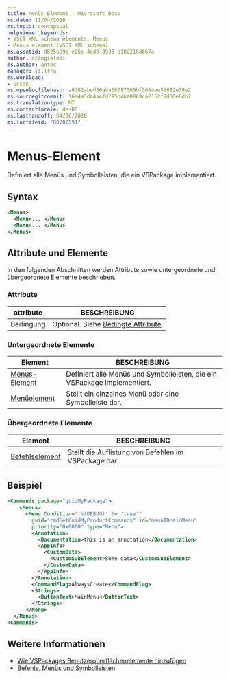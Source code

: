 ```yaml
---
title: Menüs Element | Microsoft Docs
ms.date: 11/04/2016
ms.topic: conceptual
helpviewer_keywords:
- VSCT XML schema elements, Menus
- Menus element (VSCT XML schema)
ms.assetid: d825a99b-e05c-4dd9-8933-a180216d667a
author: acangialosi
ms.author: anthc
manager: jillfra
ms.workload:
- vssdk
ms.openlocfilehash: a6382abed36aba66087066bf5664ae55682e39e2
ms.sourcegitcommit: 16a4a5da4a4fd795b46a0869ca2152f2d36e6db2
ms.translationtype: MT
ms.contentlocale: de-DE
ms.lasthandoff: 04/06/2020
ms.locfileid: "80702591"
---
```

# <a name="menus-element"></a>Menus-Element
Definiert alle Menüs und Symbolleisten, die ein VSPackage implementiert.

## <a name="syntax"></a>Syntax

```xml
<Menus>
  <Menu>... </Menu>
  <Menu>... </Menu>
</Menus>
```

## <a name="attributes-and-elements"></a>Attribute und Elemente
 In den folgenden Abschnitten werden Attribute sowie untergeordnete und übergeordnete Elemente beschrieben.

### <a name="attributes"></a>Attribute

|attribute|BESCHREIBUNG|
|---------------|-----------------|
|Bedingung|Optional. Siehe [Bedingte Attribute](../extensibility/vsct-xml-schema-conditional-attributes.md).|

### <a name="child-elements"></a>Untergeordnete Elemente

|Element|BESCHREIBUNG|
|-------------|-----------------|
|[Menus-Element](../extensibility/menus-element.md)|Definiert alle Menüs und Symbolleisten, die ein VSPackage implementiert.|
|[Menüelement](../extensibility/menu-element.md)|Stellt ein einzelnes Menü oder eine Symbolleiste dar.|

### <a name="parent-elements"></a>Übergeordnete Elemente

|Element|BESCHREIBUNG|
|-------------|-----------------|
|[Befehlselement](../extensibility/commands-element.md)|Stellt die Auflistung von Befehlen im VSPackage dar.|

## <a name="example"></a>Beispiel

```xml
<Commands package="guidMyPackage">
    <Menus>
      <Menu Condition="'%(DEBUG)' != 'true'"
        guid="cmdSetGuidMyProductCommands" id="menuIDMainMenu"
        priority="0x0000" type="Menu">
        <Annotation>
          <Documentation>this is an annotation</Documentation>
          <AppInfo>
            <CustomData>
              <CustomSubElement>Some data</CustomSubElement>
            </CustomData>
          </AppInfo>
        </Annotation>
        <CommandFlag>AlwaysCreate</CommandFlag>
        <Strings>
          <ButtonText>MainMenu</ButtonText>
        </Strings>
      </Menu>
  </Menus>
<Commands>
```

## <a name="see-also"></a>Weitere Informationen
- [Wie VSPackages Benutzeroberflächenelemente hinzufügen](../extensibility/internals/how-vspackages-add-user-interface-elements.md)
- [Befehle, Menüs und Symbolleisten](../extensibility/internals/commands-menus-and-toolbars.md)
